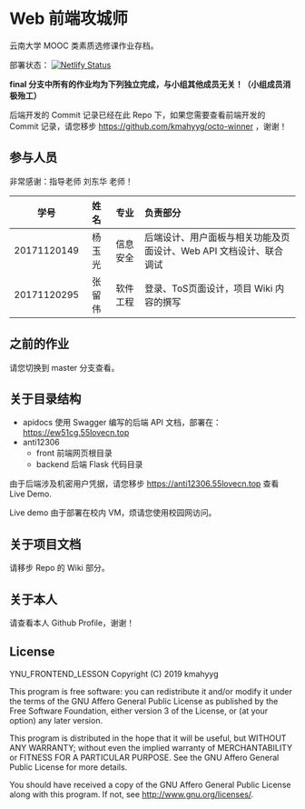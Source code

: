 # Web 前端攻城师

云南大学 MOOC 类素质选修课作业存档。

部署状态：  [![Netlify Status](https://api.netlify.com/api/v1/badges/46b13e7a-0766-4314-ab6b-d78888cfdf3a/deploy-status)](https://app.netlify.com/sites/gifted-keller-4f0b17/deploys)

**final 分支中所有的作业均为下列独立完成，与小组其他成员无关！（小组成员消极殆工）**

后端开发的 Commit 记录已经在此 Repo 下，如果您需要查看前端开发的 Commit 记录，请您移步 https://github.com/kmahyyg/octo-winner ，谢谢！

## 参与人员

非常感谢：指导老师 刘东华 老师！

|学号|姓名|专业|负责部分|
|:----:|:----:|:----:|:----|
|20171120149|杨玉光|信息安全|后端设计、用户面板与相关功能及页面设计、Web API 文档设计、联合调试|
|20171120295|张留伟|软件工程|登录、ToS页面设计，项目 Wiki 内容的撰写|

## 之前的作业

请您切换到 master 分支查看。

## 关于目录结构

- apidocs  使用 Swagger 编写的后端 API 文档，部署在：https://ew51cg.55lovecn.top
- anti12306
  - front  前端网页根目录
  - backend  后端 Flask 代码目录
  
由于后端涉及机密用户凭据，请您移步 https://anti12306.55lovecn.top 查看 Live Demo.

Live demo 由于部署在校内 VM，烦请您使用校园网访问。

## 关于项目文档

请移步 Repo 的 Wiki 部分。

## 关于本人

请查看本人 Github Profile，谢谢！

## License

 YNU_FRONTEND_LESSON
 Copyright (C) 2019  kmahyyg
 
 This program is free software: you can redistribute it and/or modify
 it under the terms of the GNU Affero General Public License as published by
 the Free Software Foundation, either version 3 of the License, or
 (at your option) any later version.
 
 This program is distributed in the hope that it will be useful,
 but WITHOUT ANY WARRANTY; without even the implied warranty of
 MERCHANTABILITY or FITNESS FOR A PARTICULAR PURPOSE.  See the
 GNU Affero General Public License for more details.
 
 You should have received a copy of the GNU Affero General Public License
 along with this program.  If not, see <http://www.gnu.org/licenses/>.


